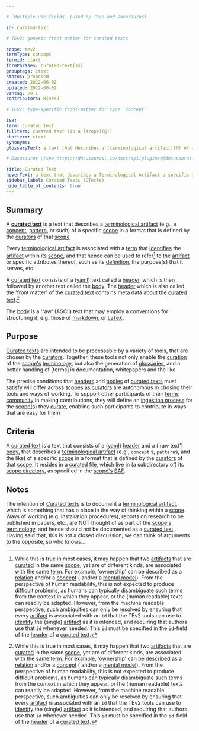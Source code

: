```yaml
---

# `Multiple-use fields` (used by TEv2 and Docusaurus)

id: curated-text

# TEv2: generic front-matter for curated texts

scope: tev2
termType: concept
termid: ctext
formPhrases: curated-text{ss}
grouptags: ctext
status: proposed
created: 2022-06-02
updated: 2022-06-02
vsntag: v0.1
contributors: RieksJ

# TEv2: type-specific front-matter for type `concept`

isa:
term: Curated Text
fullterm: curated text (in a [scope](@))
shorterm: ctext
synonyms:
glossaryText: a text that describes a [terminological artifact](@) of a specific [scope](@) in a format that is defined by the [curators](@) of that [scope](@)

# Docusaurus \(see https://docusaurus\.io/docs/api/plugins/@docusaurus/plugin-content-docs#markdown-front-matter\):

title: Curated Text
hoverText: a text that describes a Terminological Artifact a specific Scope in a format that is defined by the Curators of that Scope.
sidebar_label: Curated Texts (CTexts)
hide_table_of_contents: true
---
```


## Summary

A **[curated text](@)** is a text that describes a [terminological artifact](@) (e.g.,
a [concept](@), [pattern](@), or such) of a specific [scope](@) in a format that is defined by
the [curators](@) of that [scope](@).

Every [terminological artifact](@) is associated with a [term](@) that [identifies](@)
the [artifact](terminological-artifact@) within its [scope](@), and that hence can be used to
refer[^1] to the [artifact](terminological-artifact@) or specific attributes thereof, such as
its [definition](@), the purpose(s) that it serves, etc.

[^1]: While this is true in most cases, it may happen that two [artifacts](terminological-artifact@)
that are [curated](@) in the same [scope](@), yet are of different kinds, are associated with the
same [term](@). For example, 'ownership' can be described as a [relation](@) and/or a [concept](@) (
and/or a [mental model](@)). From the perspective of human readability, this is not expected to
produce difficult problems, as humans can typically disambiguate such terms from the context in
which they appear, or the (human readable) texts can readily be adapted. However, from the machine
readable perspective, such ambiguities can only be resolved by ensuring that
every [artifact](terminological-artifact@) is associated with an `id` that the TEv2 tools can use
to [identify](@) the (single) [artifact](terminological-artifact@) as it is intended, and requiring
that authors use that `id` whenever needed. This `id` must be specified in the `id`-field of
the [header](@) of a [curated text](@).

A [curated text](@) consists of a ([yaml](https://yaml.org/spec/1.2.2/)) text called a [header](@),
which is then followed by another text called the [body](@). The [header](@) which is also called
the 'front matter' of the [curated text](@) contains meta data about the [curated text](@).[^1]

[^1]: This 'front matter' may also be used to contain data that *could* have been part of
the [body](@), but for which it is more convenient to make it part of the 'front matter'.

The [body](@) is a 'raw' (ASCII) text that may employ a conventions for structuring it, e.g. those
of [markdown](https://www.markdownguide.org/basic-syntax/),
or [LaTeX](https://www.latex-project.org/help/documentation/usrguide.pdf).

## Purpose

[Curated texts](@) are intended to be processable by a variety of tools, that are chosen by
the [curators](@). Together, these tools not only enable the [curation](@) of
the [scope's](@) [terminology](@), but also the generation of [glossaries](@), and a better handling
of [terms] in documentation, whitepapers and the like.

The precise conditions that [headers](@) and [bodies](@) of [curated texts](@) must satisfy will
differ across [scopes](@) as [curators](@) are autonomous in chosing their tools and ways of
working. To support other participants of their [terms community](@) in making contributions, they
will define an [ingestion process](@) for the [scope(s)](@) they [curate](@), enabling such
participants to contribute in ways that are easy for them

## Criteria

A [curated text](@) is a text that consists of a ([yaml](https://yaml.org/spec/1.2.2/)) [header](@)
and a ('raw text') [body](@), that describes a [terminological artifact](@) (e.g., `concept`
s, `pattern`s, and the like) of a specific [scope](@) in a format that is defined by
the [curators](@) of that [scope](@). It resides in a [curated file](@), which live in (a
subdirectory of) its [scope directory](@), as specified in the [scope's](@) [SAF](@).

## Notes

The intention of [Curated texts](@) is to document a [terminological artifact](@), which is
something that has a place in the way of thinking within a [scope](@). Ways of working (e.g.
installation procedures), reports on research to be published in papers, etc., are NOT thought of as
part of the [scope's](@) [terminology](@), and hence should not be documented as a [curated text](@)
. Having said that, this is not a closed discussion; we can think of arguments to the opposite, so
who knows...
